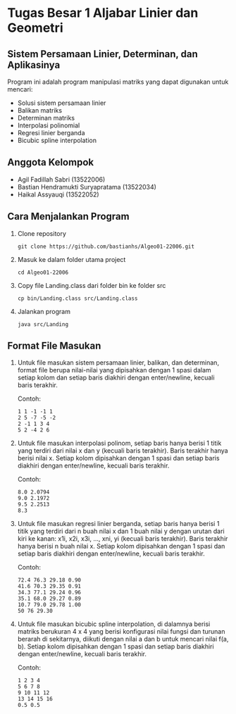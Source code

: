 # Tugas Besar 1 Aljabar Linier dan Geometri
## Sistem Persamaan Linier, Determinan, dan Aplikasinya

Program ini adalah program manipulasi matriks yang dapat digunakan untuk mencari:
- Solusi sistem persamaan linier
- Balikan matriks
- Determinan matriks
- Interpolasi polinomial
- Regresi linier berganda
- Bicubic spline interpolation

## Anggota Kelompok
- Agil Fadillah Sabri (13522006)
- Bastian Hendramukti Suryapratama (13522034)
- Haikal Assyauqi (13522052)

## Cara Menjalankan Program
1. Clone repository
    ```
    git clone https://github.com/bastianhs/Algeo01-22006.git
    ```
2. Masuk ke dalam folder utama project
    ```
    cd Algeo01-22006
    ```
3. Copy file Landing.class dari folder bin ke folder src
    ```
    cp bin/Landing.class src/Landing.class
    ```
3. Jalankan program
    ```
    java src/Landing
    ```

## Format File Masukan
1. Untuk file masukan sistem persamaan linier, balikan, dan determinan, format file berupa nilai-nilai yang dipisahkan dengan 1 spasi dalam setiap kolom dan setiap baris diakhiri dengan enter/newline, kecuali baris terakhir.

    Contoh:
    ```
    1 1 -1 -1 1
    2 5 -7 -5 -2
    2 -1 1 3 4
    5 2 -4 2 6
    ```

2. Untuk file masukan interpolasi polinom, setiap baris hanya berisi 1 titik yang terdiri dari nilai x dan y (kecuali baris terakhir). Baris terakhir hanya berisi nilai x. Setiap kolom dipisahkan dengan 1 spasi dan setiap baris diakhiri dengan enter/newline, kecuali baris terakhir.

    Contoh:
    ```
    8.0 2.0794
    9.0 2.1972
    9.5 2.2513
    8.3
    ```

3. Untuk file masukan regresi linier berganda, setiap baris hanya berisi 1 titik yang terdiri dari n buah nilai x dan 1 buah nilai y dengan urutan dari kiri ke kanan: x1i, x2i, x3i, ..., xni, yi (kecuali baris terakhir). Baris terakhir hanya berisi n buah nilai x. Setiap kolom dipisahkan dengan 1 spasi dan setiap baris diakhiri dengan enter/newline, kecuali baris terakhir.

    Contoh:
    ```
    72.4 76.3 29.18 0.90
    41.6 70.3 29.35 0.91
    34.3 77.1 29.24 0.96
    35.1 68.0 29.27 0.89
    10.7 79.0 29.78 1.00
    50 76 29.30
    ```

4. Untuk file masukan bicubic spline interpolation, di dalamnya berisi matriks berukuran 4 x 4 yang berisi konfigurasi nilai fungsi dan turunan berarah di sekitarnya, diikuti dengan nilai a dan b untuk mencari nilai f(a, b). Setiap kolom dipisahkan dengan 1 spasi dan setiap baris diakhiri dengan enter/newline, kecuali baris terakhir.

    Contoh:
    ```
    1 2 3 4
    5 6 7 8
    9 10 11 12
    13 14 15 16
    0.5 0.5
    ```

